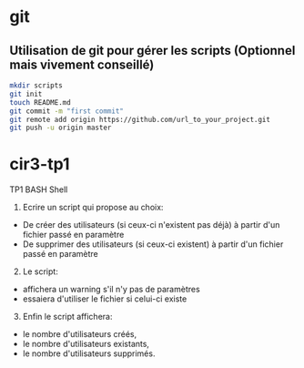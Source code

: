# git
## Utilisation de git pour gérer les scripts (Optionnel mais vivement conseillé)
```bash
mkdir scripts
git init
touch README.md
git commit -m "first commit"
git remote add origin https://github.com/url_to_your_project.git
git push -u origin master
```

# cir3-tp1
TP1 BASH Shell

1) Ecrire un script qui propose au choix:
*	De créer des utilisateurs (si ceux-ci n'existent pas déjà) à partir d'un fichier passé en paramètre
*	De supprimer des utilisateurs (si ceux-ci existent) à partir d'un fichier passé en paramètre

2) Le script: 
*	affichera un warning s'il n'y pas de paramètres 
*	essaiera d'utiliser le fichier <userlogin> si celui-ci existe
	
3) Enfin le script affichera:
*	le nombre d'utilisateurs créés,
*	le nombre d'utilisateurs existants,
*	le nombre d'utilisateurs supprimés.
